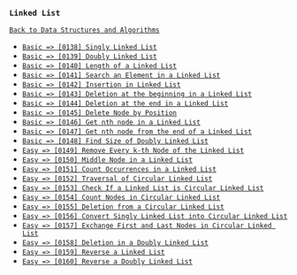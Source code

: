 ### `Linked List`

[`Back to Data Structures and Algorithms`](../readme.md)

* [`Basic => [0138] Singly Linked List`]()
* [`Basic => [0139] Doubly Linked List`]()
* [`Basic => [0140] Length of a Linked List`]()
* [`Basic => [0141] Search an Element in a Linked List`]()
* [`Basic => [0142] Insertion in Linked List`]()
* [`Basic => [0143] Deletion at the beginning in a Linked List`]()
* [`Basic => [0144] Deletion at the end in a Linked List`]()
* [`Basic => [0145] Delete Node by Position`]()
* [`Basic => [0146] Get nth node in a Linked List`]()
* [`Basic => [0147] Get nth node from the end of a Linked List`]()
* [`Basic => [0148] Find Size of Doubly Linked List`]()
* [`Easy => [0149] Remove Every k-th Node of the Linked List`]()
* [`Easy => [0150] Middle Node in a Linked List`]()
* [`Easy => [0151] Count Occurrences in a Linked List`]()
* [`Easy => [0152] Traversal of Circular Linked List`]()
* [`Easy => [0153] Check If a Linked List is Circular Linked List`]()
* [`Easy => [0154] Count Nodes in Circular Linked List`]()
* [`Easy => [0155] Deletion from a Circular Linked List`]()
* [`Easy => [0156] Convert Singly Linked List into Circular Linked List`]()
* [`Easy => [0157] Exchange First and Last Nodes in Circular Linked List`]()
* [`Easy => [0158] Deletion in a Doubly Linked List`]()
* [`Easy => [0159] Reverse a Linked List`]()
* [`Easy => [0160] Reverse a Doubly Linked List`]()
